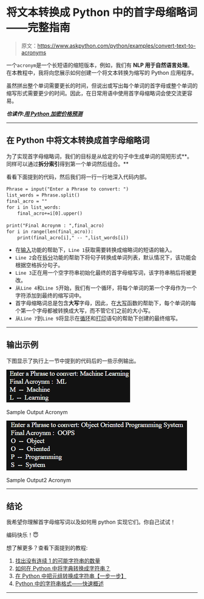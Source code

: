 # 将文本转换成 Python 中的首字母缩略词——完整指南

> 原文：<https://www.askpython.com/python/examples/convert-text-to-acronyms>

一个`acronym`是一个长短语的缩短版本，例如，我们有 **NLP 用于自然语言处理**。在本教程中，我将向您展示如何创建一个将文本转换为缩写的 Python 应用程序。

虽然拼出整个单词需要更长的时间，但说出或写出每个单词的首字母或整个单词的缩写形式需要更少的时间。因此，在日常用语中使用首字母缩略词会使交流更容易。

***也读作:[用 Python 加密价格预测](https://www.askpython.com/python/examples/crypto-price-prediction)***

* * *

## 在 Python 中将文本转换成首字母缩略词

为了实现首字母缩略词，我们的目标是从给定的句子中生成单词的简短形式**。同样可以通过**拆分索引**得到第一个单词然后组合。**

看看下面提到的代码，然后我们将一行一行地深入代码内部。

```
Phrase = input("Enter a Phrase to convert: ")
list_words = Phrase.split()
final_acro = ""
for i in list_words:
    final_acro+=i[0].upper()

print("Final Acroynm : ",final_acro)
for i in range(len(final_acro)):
    print(final_acro[i]," -- ",list_words[i])

```

*   在[输入](https://www.askpython.com/python/built-in-methods/python-input-function)功能的帮助下，`Line 1`获取需要转换成缩略词的短语的输入。
*   `Line 2`会在[拆分](https://www.askpython.com/python/string/python-string-split-function)功能的帮助下将句子转换成单词列表，默认情况下，该功能会根据空格拆分句子。
*   `Line 3`正在用一个空字符串初始化最终的首字母缩写词，该字符串稍后将被更改。
*   从`Line 4`和`Line 5`开始，我们有一个循环，将每个单词的第一个字母作为一个字符添加到最终的缩写词中。
*   首字母缩略词总是包含**大写**字母，因此，在[大写](https://www.askpython.com/python/string/python-string-upper-function)函数的帮助下，每个单词的每个第一个字母都被转换成大写，而不管它们之前的大小写。
*   从`Line 7`到`Line 9`将显示在[循环](https://www.askpython.com/python/python-loops-in-python)和[打印](https://www.askpython.com/python/built-in-methods/python-print-function)语句的帮助下创建的最终缩写。

* * *

## 输出示例

下图显示了执行上一节中提到的代码后的一些示例输出。

![Sample Output Acronym](img/2f3f325063732f321edc16aa716ea96d.png)

Sample Output Acronym

![Sample Output2 Acronym](img/24906bc7e976a2b674113082f6e9c7ed.png)

Sample Output2 Acronym

* * *

## 结论

我希望你理解首字母缩写词以及如何用 python 实现它们。你自己试试！

编码快乐！😇

想了解更多？查看下面提到的教程:

1.  [找出没有连续 1 的可能字符串的数量](https://www.askpython.com/python/examples/number-of-possible-strings)
2.  [如何在 Python 中将字典转换成字符串？](https://www.askpython.com/python/string/dictionary-to-a-string)
3.  [在 Python 中把元组转换成字符串【一步一步】](https://www.askpython.com/python/string/convert-tuple-to-a-string)
4.  [Python 中的字符串格式——快速概述](https://www.askpython.com/python/string/string-formatting)

* * *